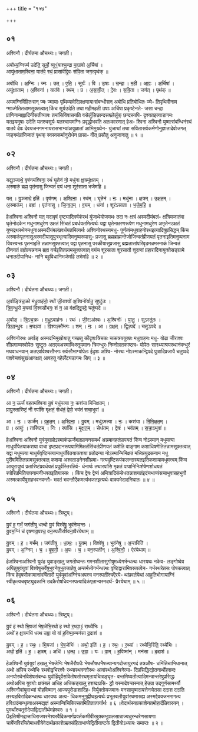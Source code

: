 +++
title = "१५७"

+++


## ०१
अश्विनौ। दीर्घतमा औचथ्यः। जगती।

अबो॑ध्य॒ग्निर्ज्म उदे॑ति॒ सूर्यो॒ व्यु१॒॑षाश्च॒न्द्रा म॒ह्या॑वो अ॒र्चिषा॑ ।  
आयु॑क्षाताम॒श्विना॒ यात॑वे॒ रथं॒ प्रासा॑वीद्दे॒वः स॑वि॒ता जग॒त्पृथ॑क् ॥

अबो॑धि । अ॒ग्निः । ज्मः । उत् । ए॒ति॒ । सूर्यः॑ । वि । उ॒षाः । च॒न्द्रा । म॒ही । आ॒वः॒ । अ॒र्चिषा॑ ।  
अयु॑क्षाताम् । अ॒श्विना॑ । यात॑वे । रथ॑म् । प्र । अ॒सा॒वी॒त् । दे॒वः । स॒वि॒ता । जग॑त् । पृथ॑क् ॥

अयमग्निर्विहितःसन् ज्मः ज्मायाः पृथिव्यावेदिलक्षणायाःसंबन्धीसन् अबोधि प्रतिबोधितः ज्मे- तिपृथिवीनाम ग्माज्मेतितन्नामसूक्तत्वात् किंच सूर्यउदेति तथा महीमहती उषाः अर्चिषा प्रकृष्टेनते- जसा चन्द्रा प्राणिनामाह्लादिनीसतीव्यावः तमांसिविवासयति वसेर्लुङिछान्दसश्च्लेर्लुक् छन्दस्यपि- दृश्यतइत्याडागमः यतइयमुषाः उदेति यतश्चसूर्यः यतश्चायमग्निः प्रवृद्धोभवति अतःकारणात् हेअ- श्विना अश्विनौ युष्मत्संबन्धिनंरथं यातवे देवः देवयजनगमनायरासभाभ्यांअयुक्षातां आभिमुख्येन- युंजाथां तथा सवितासर्वकर्मणोनुज्ञातादेवोजगत् जङ्गमंप्राणिजातं पृथक् स्वस्वकर्मानुरोधेन प्रासा- वीत् प्रसौतु अनुजानातु ॥ १ ॥

## ०२
अश्विनौ। दीर्घतमा औचथ्यः। जगती।

यद्यु॒ञ्जाथे॒ वृष॑णमश्विना॒ रथं॑ घृ॒तेन॑ नो॒ मधु॑ना क्ष॒त्रमु॑क्षतम् ।  
अ॒स्माकं॒ ब्रह्म॒ पृत॑नासु जिन्वतं व॒यं धना॒ शूर॑साता भजेमहि ॥

यत् । यु॒ञ्जाथे॒ इति॑ । वृष॑णम् । अ॒श्वि॒ना॒ । रथ॑म् । घृ॒तेन॑ । नः॒ । मधु॑ना । क्ष॒त्रम् । उ॒क्ष॒त॒म् ।  
अ॒स्माक॑म् । ब्रह्म॑ । पृत॑नासु । जि॒न्व॒त॒म् । व॒यम् । धना॑ । शूर॑ऽसाता । भ॒जे॒म॒हि॒ ॥

हेअश्विना अश्विनौ यत् यदावृषं वृष्ट्यादिवर्षकंरथं युंजाथेयोजयथः तदा नः क्षत्रं अस्मदीयंबलं- क्षत्रियजातंवा घृतेनोदकेन मधुनामधुरेण उक्षतं सिंचतं प्रबर्धयतमित्यर्थः यद्वा घृतेनक्षरणरूपेण मधुनामधुरेण अमृतेनउक्षतं युष्मद्रथस्थेनमधुनाअस्मदीयंबलंप्रवर्धयतमित्यर्थः अश्विनोरथस्यमधु- पूर्णत्वंमधुवाहनोरथइत्यादिषुप्रसिद्धम् किंच अस्माकंपृतनासुअस्मदीयासुपुत्रभृत्यादिमनुष्यरूपासु- प्रजासु ब्रह्मब्राह्मन्तेजोजिन्वतंप्रीणयतं पृतनाइतिमनुष्यनाम विवस्वन्तः पृतनाइति तन्नामसूक्तत्वात् यद्वा पृतनासु परकीयासुप्रजासु ब्रह्मतासांपरिवृढमन्नमस्माकं जिन्वतं प्रीणयतं ब्रह्मेत्यन्ननाम ब्रह्म वर्चइतितन्नामसूक्तत्वात् वयंच शूरसाता शूरसातौ शूराणां प्रहारादिनायुक्तेसङ्ग्रामे धनातदीयानिध- नानि बहुविधानिभजेमहि लभेमहि ॥ २ ॥

## ०३
अश्विनौ। दीर्घतमा औचथ्यः। जगती।

अ॒र्वाङ्त्रि॑च॒क्रो म॑धु॒वाह॑नो॒ रथो॑ जी॒राश्वो॑ अ॒श्विनो॑र्यातु॒ सुष्टु॑तः ।  
त्रि॒व॒न्धु॒रो म॒घवा॑ वि॒श्वसौ॑भगः॒ शं न॒ आ व॑क्षद्द्वि॒पदे॒ चतु॑ष्पदे ॥

अ॒र्वाङ् । त्रि॒ऽच॒क्रः । म॒धु॒ऽवाह॑नः । रथः॑ । जी॒रऽअ॑श्वः । अ॒श्विनोः॑ । या॒तु॒ । सुऽस्तु॑तः ।  
त्रि॒ऽव॒न्धु॒रः । म॒घऽवा॑ । वि॒श्वऽसौ॑भगः । शम् । नः॒ । आ । व॒क्ष॒त् । द्वि॒ऽपदे॑ । चतुः॑ऽपदे ॥

अश्विनोरथः अर्वाङ् अस्मदभिमुखोयातु गच्छतु कीदृशःत्रिचकः चक्रत्रययुक्तः मधुवाहनः मधु- वोढा जीराश्वः शीघ्रगाम्यश्वोपेतः सुष्टुतः अतएवअस्माभिःस्तूयमानः त्रिवन्धुरः निम्नोन्नतकाष्ठत्र- योपेतः सारथ्याश्रयस्थानंवन्धुरं मघवाधनवान् अतएवविश्वसौभगः सर्वसौभाग्योपेतः ईदृशः अश्वि- नोरथः नोऽस्माकन्द्विपदे पुत्रादिप्रजायै चतुष्पदे पशवेचशंसुखंआवक्षत् आवहतु वहेर्लेट्यडागमः सिप् ॥ ३ ॥

## ०४
अश्विनौ। दीर्घतमा औचथ्यः। जगती।

आ न॒ ऊर्जं॑ वहतमश्विना यु॒वं मधु॑मत्या नः॒ कश॑या मिमिक्षतम् ।  
प्रायु॒स्तारि॑ष्टं॒ नी रपां॑सि मृक्षतं॒ सेध॑तं॒ द्वेषो॒ भव॑तं सचा॒भुवा॑ ॥

आ । नः॒ । ऊर्ज॑म् । व॒ह॒त॒म् । अ॒श्वि॒ना॒ । यु॒वम् । मधु॑ऽमत्या । नः॒ । कश॑या । मि॒मि॒क्ष॒त॒म् ।  
प्र । आयुः॑ । तारि॑ष्टम् । निः । रपां॑सि । मृ॒क्ष॒त॒म् । सेध॑तम् । द्वेषः॑ । भव॑तम् । स॒चा॒ऽभुवा॑ ॥

हेअश्विना अश्विनौ युवंयुवान्नोऽस्माकंऊर्जंबलप्राणनसमर्थं अन्नमावहतंप्रापयतं किंच नोऽस्मान् मधुमत्या माधुर्योपेतयाकशया वाचा इष्टप्रदानरूपयामिमिक्षतंसिंचतंप्रीणयतं कशेति वाङ्गाम कशाधिषणेतितन्नामसूक्तत्वात् यद्वा मधुमत्या माधुर्यवृष्टिमत्यामाधुर्योपेतयाकशया प्रतोदन्या नोऽस्मान्मिमिक्षतं मध्वित्युदकनाम मधु पुरीषमितितन्नामसूक्तत्वात् कशया अश्वताडनेनशीघ्रमा- गत्यवृष्टिरूपंफलन्दास्यतइतिकशायामधुमत्त्वम् किंच आयुरायुष्यं प्रतारिष्टंप्रवर्धयतं प्रपूर्वस्तिरतिर्व- र्धनार्थः तथारपांसि मृक्षतं पापानिनिःशेषेणशोधयतं रपोरिप्रमितिपापनामनीभवतइतियास्कः । किंच द्वेषः द्वेष्यं अमित्रादिकंसेधतन्नाशयतंइदंचभाव्यंसचाभुवासहभुवौ अस्मत्कार्येषुसहभवनवन्तौ- भवतं भवन्तौऎकमत्यंभजतइत्यर्थः वाक्यभेदादनिघातः ॥ ४ ॥

## ०५
अश्विनौ। दीर्घतमा औचथ्यः। त्रिष्टुप्।

यु॒वं ह॒ गर्भं॒ जग॑तीषु धत्थो यु॒वं विश्वे॑षु॒ भुव॑नेष्व॒न्तः ।  
यु॒वम॒ग्निं च॑ वृषणाव॒पश्च॒ वन॒स्पतीँ॑रश्विना॒वैर॑येथाम् ॥

यु॒वम् । ह॒ । गर्भ॑म् । जग॑तीषु । ध॒त्थः॒ । यु॒वम् । विश्वे॑षु । भुव॑नेषु । अ॒न्तरिति॑ ।  
यु॒वम् । अ॒ग्निम् । च॒ । वृ॒ष॒णौ॒ । अ॒पः । च॒ । वन॒स्पती॑न् । अ॒श्वि॒नौ॒ । ऐर॑येथाम् ॥

हेअश्विनाअश्विनौ युवंह युवाङ्खलु जगतीष्वन्तः गमनशीलासुगोषुमध्येगर्भन्धत्थः धारयथः नकेव- लङ्गोष्वेव अपितुयुवंयुवां विश्वेषुसर्वेषुभुवनेषुभूतजातेषु अन्तर्मध्येगर्भन्धत्थः वृष्टिद्वारामिषरूपत्वेन- गर्भस्थरेतसः पोषकत्वात् किंच हेवृषणौकामानांवर्षितारौ युवंयुवांअग्निंचअपश्च वनस्पतींश्चऎरये- थांप्रवर्तयेथां आहुतिभोगायाग्निं स्वीकृत्यचवृष्ट्युदकानि उदकैरोषधिवनस्पत्यादिकंएतान्यस्मदर्थं- प्रैरयेथाम् ॥ ५ ॥

## ०६
अश्विनौ। दीर्घतमा औचथ्यः। त्रिष्टुप्।

यु॒वं ह॑ स्थो भि॒षजा॑ भेष॒जेभि॒रथो॑ ह स्थो र॒थ्या॒३॒॑ राथ्ये॑भिः ।  
अथो॑ ह क्ष॒त्रमधि॑ धत्थ उग्रा॒ यो वां॑ ह॒विष्मा॒न्मन॑सा द॒दाश॑ ॥

यु॒वम् । ह॒ । स्थः॒ । भि॒षजा॑ । भे॒ष॒जेभिः॑ । अथो॒ इति॑ । ह॒ । स्थः॒ । र॒थ्या॑ । रथ्ये॑भि॒रिति॒ रथ्ये॑भिः ।  
अथो॒ इति॑ । ह॒ । क्ष॒त्रम् । अधि॑ । ध॒त्थ॒ । उ॒ग्रा॒ । यः । वा॒म् । ह॒विष्मा॑न् । मन॑सा । द॒दाश॑ ॥

हेअश्विनौ युवंयुवां हखलु भेषजेभिः भेषजैरौषधैः भेषजौषधभैषज्यान्यगदोजायुरगदं तत्रऔष- धमितिचाभिधानात् अथो अपिच रथ्येभिः रथवोढृभिरश्वैः रथ्यारथवन्तौस्थः आवांरथोअश्विनेत्या- दिप्रसिद्धिद्योतनार्थोहशब्दः अनयोरथेनविशेषसंबन्धः युवोर्हिपूर्वेसवितोषसोरथमृतायचित्रङ्घृत- वन्तमिष्यतीत्यादिमन्त्रान्तरेषुप्रसिद्धः अथोअपिच युवयोः क्षत्रंबलं अधिह अधिकङ्खलु हशब्दःप्रसि- द्धौ यस्मादेवन्तस्मात् हेउग्रा उद्गूर्णसामर्थ्यौ अश्विनौवांयुवाभ्यां योहविष्मान् आज्यपुरोडाशादिह- विर्युक्तोयजमानः मनसायुष्मदायत्तेनचेतसा ददाश ददाति तस्यहविरादिकन्धत्थः धारयथः अत्य- धिकमनुगृह्णीथइत्यर्थः प्रभूतबलौयुवांरथमारुह्य अस्मद्देवयजनमागत्य हविःप्रदंमान्धृत्वाअस्मद्यज्ञं अस्मान्विचिकित्सतमितितात्पर्यार्थः ॥ ६ ॥वेदार्थस्यप्रकाशेनतमोहार्दन्निवारयन् । पुमर्थांश्चतुरोदेयाद्विद्यातीर्थमहेश्वरः ॥ १ ॥0इतिश्रीमद्राजाधिराजपरमेश्वरवैदिकमार्गप्रवर्तकश्रीवीरबुक्कभूपालसाम्राज्यधुरन्धरेणसायणा चार्येणविरचितेमाधवीयेवेदार्थप्रकाशेऋक्संहिताभाष्येद्वितीयाष्टके द्वितीयोऽध्यायः समाप्तः ॥ २ ॥
